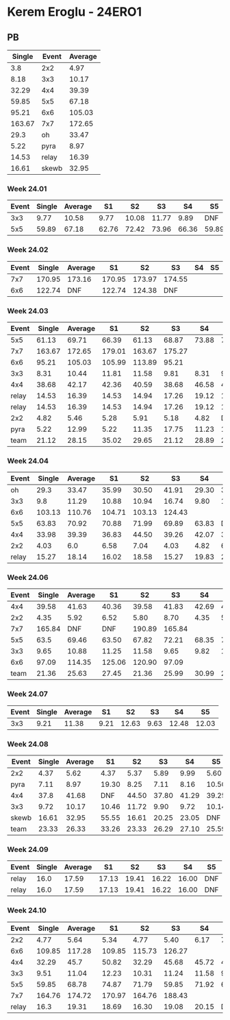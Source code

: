 # Kerem Eroglu - 24ERO1

## PB
|Single|Event|Average|
|----|----|----|
|3.8|2x2|4.97|
|8.18|3x3|10.17|
|32.29|4x4|39.39|
|59.85|5x5|67.18|
|95.21|6x6|105.03|
|163.67|7x7|172.65|
|29.3|oh|33.47|
|5.22|pyra|8.97|
|14.53|relay|16.39|
|16.61|skewb|32.95|
### Week 24.01
|Event|Single|Average|S1|S2|S3|S4|S5|
|-----|-------|------|--|--|--|--|--|
|3x3|9.77|10.58|9.77|10.08|11.77|9.89|DNF|
|5x5|59.89|67.18|62.76|72.42|73.96|66.36|59.89|
### Week 24.02
|Event|Single|Average|S1|S2|S3|S4|S5|
|-----|-------|------|--|--|--|--|--|
|7x7|170.95|173.16|170.95|173.97|174.55| | |
|6x6|122.74|DNF|122.74|124.38|DNF| | |
### Week 24.03
|Event|Single|Average|S1|S2|S3|S4|S5|
|-----|-------|------|--|--|--|--|--|
|5x5|61.13|69.71|66.39|61.13|68.87|73.88|74.97|
|7x7|163.67|172.65|179.01|163.67|175.27| | |
|6x6|95.21|105.03|105.99|113.89|95.21| | |
|3x3|8.31|10.44|11.81|11.58|9.81|8.31|9.92|
|4x4|38.68|42.17|42.36|40.59|38.68|46.58|43.57|
|relay|14.53|16.39|14.53|14.94|17.26|19.12|16.97|
|relay|14.53|16.39|14.53|14.94|17.26|19.12|16.97|
|2x2|4.82|5.46|5.28|5.91|5.18|4.82|DNF|
|pyra|5.22|12.99|5.22|11.35|17.75|11.23|16.40|
|team|21.12|28.15|35.02|29.65|21.12|28.89|25.91|
### Week 24.04
|Event|Single|Average|S1|S2|S3|S4|S5|
|-----|-------|------|--|--|--|--|--|
|oh|29.3|33.47|35.99|30.50|41.91|29.30|33.93|
|3x3|9.8|11.29|10.88|10.94|16.74|9.80|12.05|
|6x6|103.13|110.76|104.71|103.13|124.43| | |
|5x5|63.83|70.92|70.88|71.99|69.89|63.83|DNF|
|4x4|33.98|39.39|36.83|44.50|39.26|42.07|33.98|
|2x2|4.03|6.0|6.58|7.04|4.03|4.82|6.60|
|relay|15.27|18.14|16.02|18.58|15.27|19.83|20.46|
### Week 24.06
|Event|Single|Average|S1|S2|S3|S4|S5|
|-----|-------|------|--|--|--|--|--|
|4x4|39.58|41.63|40.36|39.58|41.83|42.69|49.76|
|2x2|4.35|5.92|6.52|5.80|8.70|4.35|5.43|
|7x7|165.84|DNF|DNF|190.89|165.84| | |
|5x5|63.5|69.46|63.50|67.82|72.21|68.35|72.70|
|3x3|9.65|10.88|11.25|11.58|9.65|9.82|12.97|
|6x6|97.09|114.35|125.06|120.90|97.09| | |
|team|21.36|25.63|27.45|21.36|25.99|30.99|23.45|
### Week 24.07
|Event|Single|Average|S1|S2|S3|S4|S5|
|-----|-------|------|--|--|--|--|--|
|3x3|9.21|11.38|9.21|12.63|9.63|12.48|12.03|
### Week 24.08
|Event|Single|Average|S1|S2|S3|S4|S5|
|-----|-------|------|--|--|--|--|--|
|2x2|4.37|5.62|4.37|5.37|5.89|9.99|5.60|
|pyra|7.11|8.97|19.30|8.25|7.11|8.16|10.50|
|4x4|37.8|41.68|DNF|44.50|37.80|41.29|39.25|
|3x3|9.72|10.17|10.46|11.72|9.90|9.72|10.14|
|skewb|16.61|32.95|55.55|16.61|20.25|23.05|DNF|
|team|23.33|26.33|33.26|23.33|26.29|27.10|25.59|
### Week 24.09
|Event|Single|Average|S1|S2|S3|S4|S5|
|-----|-------|------|--|--|--|--|--|
|relay|16.0|17.59|17.13|19.41|16.22|16.00|DNF|
|relay|16.0|17.59|17.13|19.41|16.22|16.00|DNF|
### Week 24.10
|Event|Single|Average|S1|S2|S3|S4|S5|
|-----|-------|------|--|--|--|--|--|
|2x2|4.77|5.64|5.34|4.77|5.40|6.17|7.03|
|6x6|109.85|117.28|109.85|115.73|126.27| | |
|4x4|32.29|45.7|50.82|32.29|45.68|45.72|45.70|
|3x3|9.51|11.04|12.23|10.31|11.24|11.58|9.51|
|5x5|59.85|68.78|74.87|71.79|59.85|71.92|62.64|
|7x7|164.76|174.72|170.97|164.76|188.43| | |
|relay|16.3|19.31|18.69|16.30|19.08|20.15|DNF|
